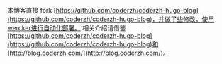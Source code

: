 本博客直接 fork [https://github.com/coderzh/coderzh-hugo-blog](https://github.com/coderzh/coderzh-hugo-blog)，并做了些修改，使用wercker进行自动化部署。 相关介绍请借鉴[https://github.com/coderzh/coderzh-hugo-blog](https://github.com/coderzh/coderzh-hugo-blog)和[http://blog.coderzh.com/](http://blog.coderzh.com/)。
